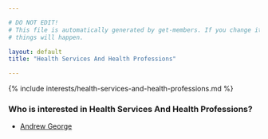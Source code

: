 ```yaml
---

# DO NOT EDIT!
# This file is automatically generated by get-members. If you change it, bad
# things will happen.

layout: default
title: "Health Services And Health Professions"

---
```


{% include interests/health-services-and-health-professions.md %}

### Who is interested in Health Services And Health Professions?


* [Andrew George](../members/andrew-george.html)
